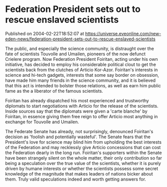 # Federation President sets out to rescue enslaved scientists
Published on 2004-02-22T18:52:07 at https://universe.eveonline.com/new-eden-news/federation-president-sets-out-to-rescue-enslaved-scientists

The public, and especially the science community, is distraught over the fate of scientists Touvolle and Umailen, pioneers of the now defunct Crielere program. Now Federation President Foiritan, acting under his own initiative, has decided to employ his considerable political clout to get the scientists back from the clutches of Articio Kor-Azor. Foiritan's interests in science and hi-tech gadgets, interests that some say border on obsession, have made him many friends in the science community, and it is believed that this act is intended to bolster those relations, as well as earn him public fame as the a liberator of the famous scientists.  
  
Foiritan has already dispatched his most experienced and trustworthy diplomats to start negotiations with Articio for the release of the scientists. Inside sources say that the diplomats were given a 'carte blanche' by Foiritan, in essence giving them free reign to offer Articio most anything in exchange for Touvolle and Umailen.  
  
The Federate Senate has already, not surprisingly, denounced Foiritan's decision as 'foolish and potentially wasteful'. The Senate fears that the President's love for science may blind him from upholding the best interests of the Federation and may recklessly give Articio concessions that can cost the Federation dearly in the long run. Foiritan's supporters within the Senate have been strangely silent on the whole matter, their only contribution so far being a speculation over the true value of the scientists, whether it is purely driven by humane interests or whether the scientists possess some secret knowledge of the magnitude that makes leaders of nations bicker about them. Truly valid speculations indeed and worth getting answers for.
